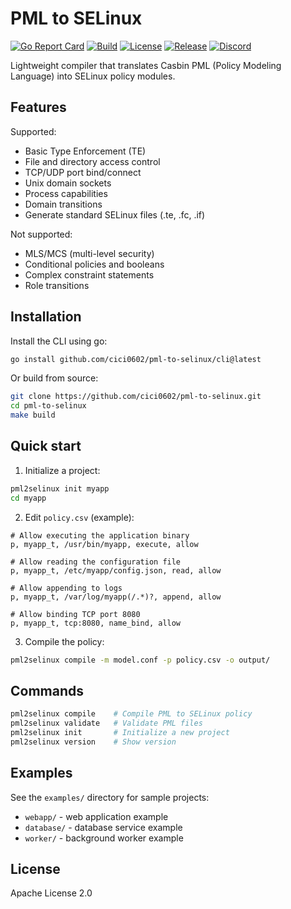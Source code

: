 # PML to SELinux

[![Go Report Card](https://goreportcard.com/badge/github.com/cici0602/pml-to-selinux)](https://goreportcard.com/report/github.com/cici0602/pml-to-selinux)
[![Build](https://github.com/cici0602/pml-to-selinux/actions/workflows/ci.yml/badge.svg)](https://github.com/cici0602/pml-to-selinux/actions/workflows/ci.yml)
[![License](https://img.shields.io/badge/license-Apache%202.0-blue.svg)](LICENSE)
[![Release](https://img.shields.io/github/v/release/cici0602/pml-to-selinux)](https://github.com/cici0602/pml-to-selinux/releases)
[![Discord](https://img.shields.io/discord/1022748306096537660?logo=discord&label=discord&color=5865F2)](https://discord.gg/S5UjpzGZjN)

Lightweight compiler that translates Casbin PML (Policy Modeling Language) into SELinux policy modules.

## Features

Supported:

- Basic Type Enforcement (TE)
- File and directory access control
- TCP/UDP port bind/connect
- Unix domain sockets
- Process capabilities
- Domain transitions
- Generate standard SELinux files (.te, .fc, .if)

Not supported:

- MLS/MCS (multi-level security)
- Conditional policies and booleans
- Complex constraint statements
- Role transitions


## Installation

Install the CLI using go:

```bash
go install github.com/cici0602/pml-to-selinux/cli@latest
```

Or build from source:

```bash
git clone https://github.com/cici0602/pml-to-selinux.git
cd pml-to-selinux
make build
```

## Quick start

1. Initialize a project:

```bash
pml2selinux init myapp
cd myapp
```

2. Edit `policy.csv` (example):

```csv
# Allow executing the application binary
p, myapp_t, /usr/bin/myapp, execute, allow

# Allow reading the configuration file
p, myapp_t, /etc/myapp/config.json, read, allow

# Allow appending to logs
p, myapp_t, /var/log/myapp(/.*)?, append, allow

# Allow binding TCP port 8080
p, myapp_t, tcp:8080, name_bind, allow
```

3. Compile the policy:

```bash
pml2selinux compile -m model.conf -p policy.csv -o output/
```

## Commands

```bash
pml2selinux compile    # Compile PML to SELinux policy
pml2selinux validate   # Validate PML files
pml2selinux init       # Initialize a new project
pml2selinux version    # Show version
```

## Examples

See the `examples/` directory for sample projects:

- `webapp/` - web application example
- `database/` - database service example
- `worker/` - background worker example

## License

Apache License 2.0
